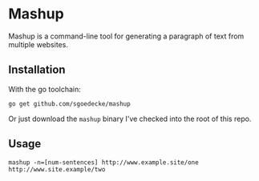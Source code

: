 # Mashup

Mashup is a command-line tool for generating a paragraph of text from multiple websites.

## Installation

With the go toolchain:

`go get github.com/sgoedecke/mashup`

Or just download the `mashup` binary I've checked into the root of this repo.

## Usage

`mashup -n=[num-sentences] http://www.example.site/one http://www.site.example/two`
